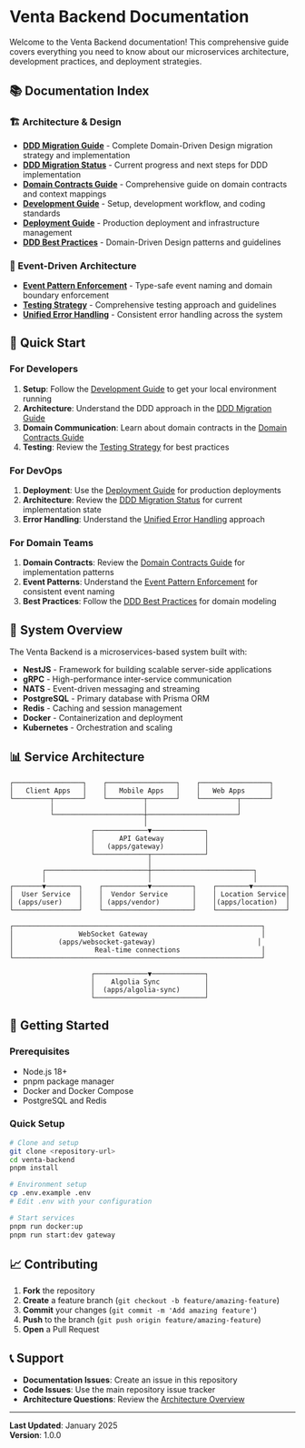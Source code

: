 # Venta Backend Documentation

Welcome to the Venta Backend documentation! This comprehensive guide covers everything you need to know about our microservices architecture, development practices, and deployment strategies.

## 📚 Documentation Index

### 🏗️ Architecture & Design

- **[DDD Migration Guide](./ddd-migration-guide.md)** - Complete Domain-Driven Design migration strategy and implementation
- **[DDD Migration Status](./ddd-migration-status.md)** - Current progress and next steps for DDD implementation
- **[Domain Contracts Guide](./domain-contracts-guide.md)** - Comprehensive guide on domain contracts and context mappings
- **[Development Guide](./development-guide.md)** - Setup, development workflow, and coding standards
- **[Deployment Guide](./deployment-guide.md)** - Production deployment and infrastructure management
- **[DDD Best Practices](./ddd-best-practices.md)** - Domain-Driven Design patterns and guidelines

### 🔄 Event-Driven Architecture

- **[Event Pattern Enforcement](./event-pattern-enforcement.md)** - Type-safe event naming and domain boundary enforcement
- **[Testing Strategy](./testing-strategy.md)** - Comprehensive testing approach and guidelines
- **[Unified Error Handling](./unified-error-handling.md)** - Consistent error handling across the system

## 🎯 Quick Start

### For Developers

1. **Setup**: Follow the [Development Guide](./development-guide.md) to get your local environment running
2. **Architecture**: Understand the DDD approach in the [DDD Migration Guide](./ddd-migration-guide.md)
3. **Domain Communication**: Learn about domain contracts in the [Domain Contracts Guide](./domain-contracts-guide.md)
4. **Testing**: Review the [Testing Strategy](./testing-strategy.md) for best practices

### For DevOps

1. **Deployment**: Use the [Deployment Guide](./deployment-guide.md) for production deployments
2. **Architecture**: Review the [DDD Migration Status](./ddd-migration-status.md) for current implementation state
3. **Error Handling**: Understand the [Unified Error Handling](./unified-error-handling.md) approach

### For Domain Teams

1. **Domain Contracts**: Review the [Domain Contracts Guide](./domain-contracts-guide.md) for implementation patterns
2. **Event Patterns**: Understand the [Event Pattern Enforcement](./event-pattern-enforcement.md) for consistent event naming
3. **Best Practices**: Follow the [DDD Best Practices](./ddd-best-practices.md) for domain modeling

## 🔧 System Overview

The Venta Backend is a microservices-based system built with:

- **NestJS** - Framework for building scalable server-side applications
- **gRPC** - High-performance inter-service communication
- **NATS** - Event-driven messaging and streaming
- **PostgreSQL** - Primary database with Prisma ORM
- **Redis** - Caching and session management
- **Docker** - Containerization and deployment
- **Kubernetes** - Orchestration and scaling

## 📊 Service Architecture

```
┌─────────────────┐    ┌─────────────────┐    ┌─────────────────┐
│   Client Apps   │    │   Mobile Apps   │    │   Web Apps      │
└─────────┬───────┘    └─────────┬───────┘    └─────────┬───────┘
          │                      │                      │
          └──────────────────────┼──────────────────────┘
                                 │
                    ┌─────────────▼─────────────┐
                    │      API Gateway          │
                    │   (apps/gateway)          │
                    └─────────────┬─────────────┘
                                  │
        ┌─────────────────────────┼─────────────────────────┐
        │                         │                         │
┌───────▼────────┐    ┌───────────▼──────────┐    ┌────────▼────────┐
│  User Service  │    │  Vendor Service      │    │ Location Service│
│ (apps/user)    │    │ (apps/vendor)        │    │(apps/location)  │
└────────────────┘    └──────────────────────┘    └─────────────────┘

┌─────────────────────────────────────────────────────────────┐
│                WebSocket Gateway                            │
│           (apps/websocket-gateway)                         │
│                    Real-time connections                    │
└─────────────────────────────────────────────────────────────┘

                    ┌─────────────▼─────────────┐
                    │    Algolia Sync           │
                    │  (apps/algolia-sync)      │
                    └───────────────────────────┘
```

## 🚀 Getting Started

### Prerequisites

- Node.js 18+
- pnpm package manager
- Docker and Docker Compose
- PostgreSQL and Redis

### Quick Setup

```bash
# Clone and setup
git clone <repository-url>
cd venta-backend
pnpm install

# Environment setup
cp .env.example .env
# Edit .env with your configuration

# Start services
pnpm run docker:up
pnpm run start:dev gateway
```

## 📈 Contributing

1. **Fork** the repository
2. **Create** a feature branch (`git checkout -b feature/amazing-feature`)
3. **Commit** your changes (`git commit -m 'Add amazing feature'`)
4. **Push** to the branch (`git push origin feature/amazing-feature`)
5. **Open** a Pull Request

## 📞 Support

- **Documentation Issues**: Create an issue in this repository
- **Code Issues**: Use the main repository issue tracker
- **Architecture Questions**: Review the [Architecture Overview](./architecture-overview.md)

---

**Last Updated**: January 2025  
**Version**: 1.0.0
